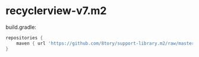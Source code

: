 recyclerview-v7.m2
==================

build.gradle:

```gradle
repositories {
    maven { url 'https://github.com/8tory/support-library.m2/raw/master/' }
}
```
